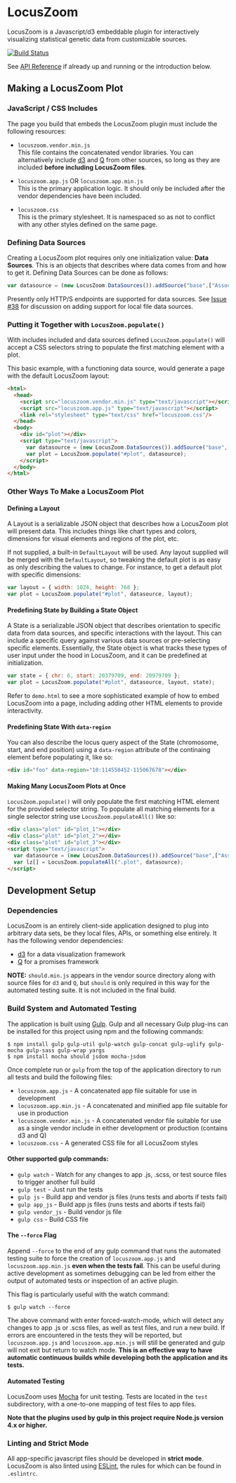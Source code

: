 # LocusZoom

LocusZoom is a Javascript/d3 embeddable plugin for interactively visualizing statistical genetic data from customizable sources.

[![Build Status](https://api.travis-ci.org/statgen/locuszoom.svg?branch=master)](https://api.travis-ci.org/statgen/locuszoom)

See [API Reference](https://github.com/statgen/locuszoom/wiki/API-Reference) if already up and running or the introduction below.

## Making a LocusZoom Plot

### JavaScript / CSS Includes

The page you build that embeds the LocusZoom plugin must include the following resources:

* `locuszoom.vendor.min.js`  
  This file contains the concatenated vendor libraries. You can alternatively include [d3](http://d3js.org/) and [Q](https://github.com/kriskowal/q) from other sources, so long as they are included **before including LocusZoom files**.  

* `locuszoom.app.js` OR `locuszoom.app.min.js`  
  This is the primary application logic. It should only be included after the vendor dependencies have been included.  

* `locuszoom.css`  
  This is the primary stylesheet. It is namespaced so as not to conflict with any other styles defined on the same page.

### Defining Data Sources

Creating a LocusZoom plot requires only one initialization value: **Data Sources**. This is an objects that describes where data comes from and how to get it. Defining Data Sources can be done as follows:

```javascript
var datasource = (new LocusZoom.DataSources()).addSource("base",["AssociationLZ", "http://myapi.com/"]);
```

Presently only HTTP/S endpoints are supported for data sources. See [Issue #38](https://github.com/statgen/locuszoom/issues/38) for discussion on adding support for local file data sources.

### Putting it Together with `LocusZoom.populate()`

With includes included and data sources defined `LocusZoom.populate()` will accept a CSS selectors string to populate the first matching element with a plot.

This basic example, with a functioning data source, would generate a page with the default LocusZoom layout:

```html
<html>
  <head>
    <script src="locuszoom.vendor.min.js" type="text/javascript"></script>
    <script src="locuszoom.app.js" type="text/javascript"></script>
    <link rel="stylesheet" type="text/css" href="locuszoom.css"/>
  </head>
  <body>
    <div id="plot"></div>
    <script type="text/javascript">
      var datasource = (new LocusZoom.DataSources()).addSource("base",["AssociationLZ", "http://myapi.com/"]);
      var plot = LocusZoom.populate("#plot", datasource); 
    </script>
  </body>
</html>
```

### Other Ways To Make a LocusZoom Plot

#### Defining a Layout

A Layout is a serializable JSON object that describes how a LocusZoom plot will present data. This includes things like chart types and colors, dimensions for visual elements and regions of the plot, etc.

If not supplied, a built-in `DefaultLayout` will be used. Any layout supplied will be merged with the `DefaultLayout`, so tweaking the default plot is as easy as only describing the values to change. For instance, to get a default plot with specific dimensions:

```javascript
var layout = { width: 1024, height: 768 };
var plot = LocusZoom.populate("#plot", datasource, layout); 
```

#### Predefining State by Building a State Object

A State is a serializable JSON object that describes orientation to specific data from data sources, and specific interactions with the layout. This can include a specific query against various data sources or pre-selecting specific elements. Essentially, the State object is what tracks these types of user input under the hood in LocusZoom, and it can be predefined at initialization.

```javascript
var state = { chr: 6, start: 20379709, end: 20979709 };
var plot = LocusZoom.populate("#plot", datasource, layout, state); 
```

Refer to `demo.html` to see a more sophisticated example of how to embed LocusZoom into a page, including adding other HTML elements to provide interactivity.

#### Predefining State With `data-region`

You can also describe the locus query aspect of the State (chromosome, start, and end position) using a `data-region` attribute of the continaing element before populating it, like so:

```html
<div id="foo" data-region="10:114550452-115067678"></div>
```

#### Making Many LocusZoom Plots at Once

`LocusZoom.populate()` will only populate the first matching HTML element for the provided selector string. To populate all matching elements for a single selector string use `LocusZoom.populateAll()` like so:

```html
<div class="plot" id="plot_1"></div>
<div class="plot" id="plot_2"></div>
<div class="plot" id="plot_3"></div>
<script type="text/javascript">
  var datasource = (new LocusZoom.DataSources()).addSource("base",["AssociationLZ", "http://myapi.com/"]);
  var lz[] = LocusZoom.populateAll(".plot", datasource); 
</script>
```

## Development Setup

### Dependencies

LocusZoom is an entirely client-side application designed to plug into arbitrary data sets, be they local files, APIs, or something else entirely. It has the following vendor dependencies:

* [d3](http://d3js.org/) for a data visualization framework
* [Q](https://github.com/kriskowal/q) for a promises framework

**NOTE:** `should.min.js` appears in the vendor source directory along with source files for `d3` and `Q`, but `should` is only required in this way for the automated testing suite. It is not included in the final build.

### Build System and Automated Testing

The application is built using [Gulp](http://gulpjs.com/). Gulp and all necessary Gulp plug-ins can be installed for this project using npm and the following commands:

```
$ npm install gulp gulp-util gulp-watch gulp-concat gulp-uglify gulp-mocha gulp-sass gulp-wrap yargs
$ npm install mocha should jsdom mocha-jsdom
```

Once complete run or `gulp` from the top of the application directory to run all tests and build the following files:

* `locuszoom.app.js` - A concatenated app file suitable for use in development
* `locuszoom.app.min.js` - A concatenated and minified app file suitable for use in production
* `locuszoom.vendor.min.js` - A concatenated vendor file suitable for use as a single vendor include in either development or production (contains d3 and Q)
* `locuszoom.css` - A generated CSS file for all LocusZoom styles

#### Other supported gulp commands:

* `gulp watch` - Watch for any changes to app .js, .scss, or test source files to trigger another full build
* `gulp test` - Just run the tests
* `gulp js` - Build app and vendor js files (runs tests and aborts if tests fail)
* `gulp app_js` - Build app js files (runs tests and aborts if tests fail)
* `gulp vendor_js` - Build vendor js file
* `gulp css` - Build CSS file

#### The `--force` Flag

Append `--force` to the end of any gulp command that runs the automated testing suite to force the creation of `locuszoom.app.js` and `locuszoom.app.min.js` **even when the tests fail**. This can be useful during active development as sometimes debugging can be led from either the output of automated tests or inspection of an active plugin.

This flag is particularly useful with the watch command:

`$ gulp watch --force`

The above command with enter forced-watch-mode, which will detect any changes to app .js or .scss files, as well as test files, and run a new build. If errors are encountered in the tests they will be reported, but `locuszoom.app.js` and `locuszoom.app.min.js` will still be generated and gulp will not exit but return to watch mode. **This is an effective way to have automatic continuous builds while developing both the application and its tests.**

#### Automated Testing

LocusZoom uses [Mocha](https://mochajs.org/) for unit testing. Tests are located in the `test` subdirectory, with a one-to-one mapping of test files to app files.

**Note that the plugins used by gulp in this project require Node.js version 4.x or higher.**

### Linting and Strict Mode

All app-specific javascript files should be developed in **strict mode**. LocusZoom is also linted using [ESLint](http://eslint.org/), the rules for which can be found in `.eslintrc`.



